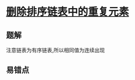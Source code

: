 # [删除排序链表中的重复元素](https://leetcode-cn.com/problems/remove-duplicates-from-sorted-list/)

## 题解
注意链表为有序链表,所以相同值为连续出现


## 易错点

